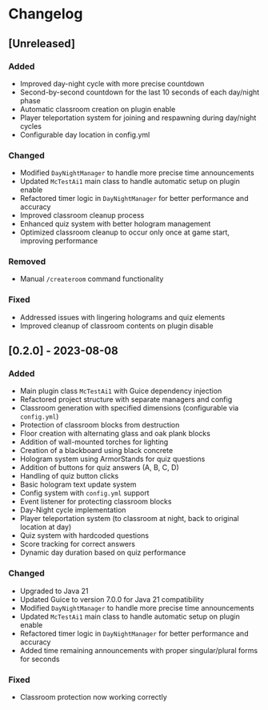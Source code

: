 # Changelog

## [Unreleased]

### Added
- Improved day-night cycle with more precise countdown
- Second-by-second countdown for the last 10 seconds of each day/night phase
- Automatic classroom creation on plugin enable
- Player teleportation system for joining and respawning during day/night cycles
- Configurable day location in config.yml

### Changed
- Modified `DayNightManager` to handle more precise time announcements
- Updated `McTestAi1` main class to handle automatic setup on plugin enable
- Refactored timer logic in `DayNightManager` for better performance and accuracy
- Improved classroom cleanup process
- Enhanced quiz system with better hologram management
- Optimized classroom cleanup to occur only once at game start, improving performance

### Removed
- Manual `/createroom` command functionality

### Fixed
- Addressed issues with lingering holograms and quiz elements
- Improved cleanup of classroom contents on plugin disable

## [0.2.0] - 2023-08-08

### Added
- Main plugin class `McTestAi1` with Guice dependency injection
- Refactored project structure with separate managers and config
- Classroom generation with specified dimensions (configurable via `config.yml`)
- Protection of classroom blocks from destruction
- Floor creation with alternating glass and oak plank blocks
- Addition of wall-mounted torches for lighting
- Creation of a blackboard using black concrete
- Hologram system using ArmorStands for quiz questions
- Addition of buttons for quiz answers (A, B, C, D)
- Handling of quiz button clicks
- Basic hologram text update system
- Config system with `config.yml` support
- Event listener for protecting classroom blocks
- Day-Night cycle implementation
- Player teleportation system (to classroom at night, back to original location at day)
- Quiz system with hardcoded questions
- Score tracking for correct answers
- Dynamic day duration based on quiz performance

### Changed
- Upgraded to Java 21
- Updated Guice to version 7.0.0 for Java 21 compatibility
- Modified `DayNightManager` to handle more precise time announcements
- Updated `McTestAi1` main class to handle automatic setup on plugin enable
- Refactored timer logic in `DayNightManager` for better performance and accuracy
- Added time remaining announcements with proper singular/plural forms for seconds

### Fixed
- Classroom protection now working correctly